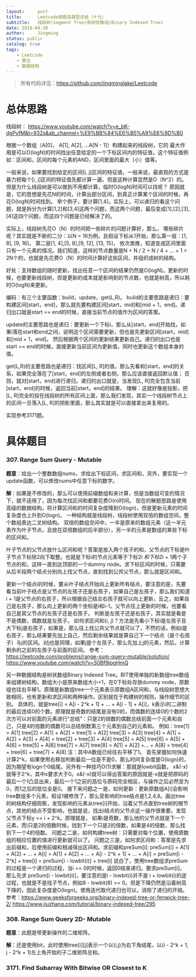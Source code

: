 ```yaml
---
layout:     post
title:      Leetcode按题目类型总结（十九）
subtitle:   线段树(Segment Tree)和树状数组(Binary Indexed Tree)
date: 2018-04-30
author:     Jingming
status: public
catalog: true
tags:
    - Leetcode
    - 算法
    - 数据结构
---
```

> 所有代码详见：https://github.com/jingminglake/Leetcode

# 总体思路
线段树：
https://www.youtube.com/watch?v=e_bK-dgPvfM&t=932s&ab_channel=%E9%BB%84%E6%B5%A9%E6%9D%B0

根据一个数组（A[0]， A[1], A[2], ...A[N - 1]）构建起来的线段树，它的
最大作用是可以O(logN)的时间找出任意给定的一个下标区间内的特征值，这个特征值例如：区间和，区间的每个元素的AND，区间里面的最大（小）值等。

一般来说，如果要找到给定的区间[i, j]区间的特征值，一般来说，最直观的方式是暴力把每个[i, j]区间的特征值先都计算一遍，但是这种计算显然是O（N^2）的。
但是为什么线段树是可以做到不用都计算，临时O(logN)时间可以找呢？
原因就是，它的思想是先花N的时间，计算出部分区间，到真正计算某个区间的时候，再花O(logN)时间找到。
举个例子，要计算[1,4]，实际上，可以递归的看这个问题，就是拆分为计算[1,2]和[3,4]这两个问题，而这两个问题，最后变成[1],[2],[3],[4]这四个问题，而这四个问题是已经解决了的。

实际上，线段树先花O（N）的时间把一些碎片的问题计算好，那么， 哪些碎片呢？其实就是不断的二分：以N = 16为例，且假设下标从1开始，那么第一层：[1, 8], [9, 16]， 第二层[1, 4],[5, 8],[9, 12], [13, 15]，
依次类推，知道变成区间里面只有一个元素的情况。我们知道，这样的节点数量是N + N / 2 + N / 4 + ... + 1 = 2N个的，也就是先花费O（N）的时间计算好这些区间，并组织成树的结构。

好处：支持数组的随时更新，找出任意一个区间的结果仍然是O(logN)。更新的时候，也要更新线段树，但是更新的成本就是影响到的节点数，也就是树高，所以耗时O(logN)来更新。

编码：有三个主要函数：build，update，get(L,R)。
build的主要思路是递归：要构建区间[start，end]，那么就先要构建区间[start，mid]和[mid + 1，end]。递归出口就是start == end的时候，直接当前节点的值作为区间的答案。

update的主要思路也是递归：要更新一个下标i，那么从[start，end]开始找，如果i落在start和end之间，说明这个区间需要更新，但也是先更新区间[start，mid]和[mid + 1，end]，
然后根据两个区间的更新结果更新自己。递归的出口也是start == end的时候，直接更新当前区间为更新值，同时也更新这个数组本身的值。

get(L,R)的主要思路也是递归：找区间[L, R]的值，那么先看和[start，end]的关系，如果完全落在了[start，end]的左侧或者右侧，那么应该直接返回默认值；
否则，就对[start，end]进行递归，递归的出口就是，当发现[L, R]完全包含当前[start，end]的时候，返回当前[start，end]的结果。 
理解：这就好像是投影，把[L, R]完全的投在线段树的所有区间上面，那么我们发现，其实一个线段树节点上的区间一旦落入[L, R]的阴影里面，那么其实就是可以直接拿出来复用的。

实现参考3171题。

# 具体题目

### 307. Range Sum Query - Mutable
**题意**：给出一个整数数组nums，求给出下标区间，求区间和，另外，要实现一个update函数，可以修改nums中任意下标的数字。

**解**：如果是不修改的，那么可以使用前缀数组和来计算，但是当数组可变的情况下，就不适用了，因为每次找区间和都要花费O(n)时间。
现在的解题思路是使用高级的数据结构，将计算区间和的时间复杂度降到O(logn)，但是更新元素的时间复杂度也上升到O(logn)。
一种结构就是线段树，线段树使用双倍的数组空间，整个数组表达二叉树结构。
双倍的数组空间中，一半是原来的数组元素（这一半元素作为叶子节点，且放在双倍数组的后半部分），另一半的元素是数组的某些下标的区间和。

叶子节点的父节点放什么区间和呢？答案是放入两个孩子的和，父节点的下标是叶子节点下标除2向下取整。也就是下标i的节点元素等于下标2*i 和下标2*i + 1两个子节点的和，这样一直到达顶部的一个dummy node。求下标区间的时候，只需要从后半段两个结点分别向上找父节点，直到找到公共父节点，那么就是区间和。

更新一个结点i的时候，要从叶子结点开始向上更新所有结点，要注意的是，先要看当前叶子结点是父节点的左孩子还是右孩子，如果自己是左孩子，那么我们知道i + 1是父节点的右孩子，所以根据自己结合右孩子就可以向上更新，反之，如果自己是右孩子，那么向上更新的两个坐标是i和i-1。父节点往上更新的时候，也要看自己是其父节点的左孩子还是右孩子。
判断是左孩子还是右孩子，其实就是看是不是偶数，偶数就是左孩子。
如何求区间和(i, j)？方法是先看小下标i是左孩子且大下标j是右孩子，如果是，那么往上找公共父节点就可以了，不然的话，例如i是右孩子，那么结果要先加上自己，然后剩余结果就是算自己下一个结点（是个右孩子）与j的区间。对j也是同理，如果j是个左孩子，那么先加上j的元素，然后，计算剩余的之前的左孩子与前面的区间。
参考：https://leetcode.com/problems/range-sum-query-mutable/solution/
https://www.youtube.com/watch?v=S0Bf9jpgHmQ

另一种数据结构是树状数组Binary Indexed Tree。BIT使用单独的新数组tree数组来组建树结构，数组大小是原来数组大小+1，在0下标处存放dummy node，原数组也往右平移1。原理是新数组tree一个元素表示原数组A区间和，与线段树思想大致相同，也有更新和求区间和两种操作。区别就在于构建树的规则，操作细节的区别。
具体的，就是tree\[i] = A\[i - 2^k + 1] + ... + A\[i - 1] + A\[i]，k表示i的二进制的最后连续0的个数。原理就是奇数的结尾是没有0的，而偶数的连续0的个数的2次方可以对前面的元素进行“总结”：只是2的倍数的偶数总结前面一个元素和自己，只是4的倍数的偶数可以总结倒数第三个元素到自己的元素和。
例如：tree\[1] = A\[1]
tree\[2] = A\[1] + A\[2] = tree\[1] + A\[2]
tree\[3] = A\[3] 
tree\[4] = A\[1] + A\[2] + A\[3] + A\[4] = tree\[2] + tree\[3] + A\[4]
tree\[5] = A\[5]
tree\[6] = A\[5] + A\[6] = tree\[5] + A\[6]
tree\[7] = A\[7]
tree\[8] = A\[1] + A\[2] +... + A\[8] = tree\[4] + tree\[6] + tree\[7] + A\[8]
注：其中A数组已经往右平移了1。
首先掌握如何快速计算2^k，如果使用右移加判断最后一位是不是0，那么时间复杂度是O(logn)的，因为期望有logn个0结尾。另外有一种技巧O(1)求解：那就是lowbit函数， x&(-x)就等于2^k，其中x要求大于0。x&(-x)就可以得出答案的原因就是-x就是把原码的最后一个1凸显出来，最后一个1之前的高位与原码完全相反，与操作之后必然变为0，而1之后的低位全是0。
接下来问题之一是，如何更新：更新原数组A\[i]会影响tree数组多个元素，假设1被修改了，那么受影响的tree结点是1,2,4,8。画出tree的树结构仔细观察，发现影响的元素从tree\[i]开始，沿着父节点直到tree树的根节点，其他的结点不受影响，也就是说，找出i结点的父节点这一操作很重要。发现父节点下标y == i + 2^k。原理就是， 如果i是奇数，那么他的父节点就是下一个元素，而i只是2的倍数时候，找到下一个只是2的倍数，如果是4的倍数，那么找到下一个4的倍数。
问题之二是，如何构建tree树：只需要对每个位置，使用原数组的相应位置的值进行更新就可以了。
问题之三是，如何求区间和：答案是先求出前缀和，后使用前缀和相减得出区间和。求前缀和preSum\[i]:
preSum\[i] = A\[1] + A\[2] + ... + A\[i]
                 =  A\[1] + A\[2] + ... + A\[i - 2^k + 1] + ... + A\[i]
                 =  preSum\[i - 2^k] + tree\[i]
                 = preSum\[i - lowbit(i)] + tree\[i]
说白了，使用tree数组求preSum的过程是一个递归的过程，当i == 0的时候，返回0结束递归。要求preSum\[i]，那么先求 preSum\[i - lowbit(i)]，要注意的是i - lowbit(i)并不是 i + lowbit(i)的逆过程，也就是不是找子节点，例如8 - lowbit(8) == 0。但是下降仍然是沿着树高下降的，因此复杂度是O(logn)。使用迭代取代递归也可以，消除了递归的开销。
参考：https://www.geeksforgeeks.org/binary-indexed-tree-or-fenwick-tree-2/
https://www.jiuzhang.com/tutorial/binary-indexed-tree/295
### 308. Range Sum Query  2D- Mutable
**题意**：此题是带更新操作的二维矩阵。

**解**：还是使用bit，此时使用tree\[i]\[j]表示一个以(i,j)为右下角结尾，以(i - 2^k + 1, j - 2^k + 1)左上角开始的子二维矩阵总和。

### 3171. Find Subarray With Bitwise OR Closest to K
